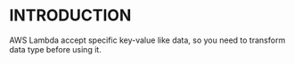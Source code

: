 # INTRODUCTION
AWS Lambda accept specific key-value like data, so you need to transform data type before using it.
